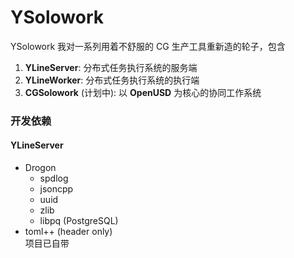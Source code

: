 # YSolowork
YSolowork 我对一系列用着不舒服的 CG 生产工具重新造的轮子，包含
1. **YLineServer**: 分布式任务执行系统的服务端
2. **YLineWorker**: 分布式任务执行系统的执行端 
3. **CGSolowork** (计划中): 以 **OpenUSD** 为核心的协同工作系统 

### 开发依赖

#### YLineServer
- Drogon
    - spdlog
    - jsoncpp
    - uuid
    - zlib
    - libpq (PostgreSQL)
- toml++ (header only)  
项目已自带
